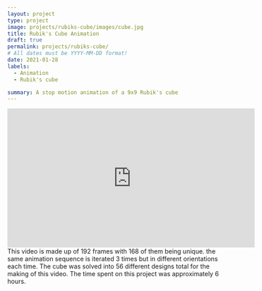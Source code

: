 ```yaml
---
layout: project
type: project
image: projects/rubiks-cube/images/cube.jpg
title: Rubik's Cube Animation
draft: true
permalink: projects/rubiks-cube/
# All dates must be YYYY-MM-DD format!
date: 2021-01-28
labels:
  - Animation
  - Rubik's cube

summary: A stop motion animation of a 9x9 Rubik's cube
---
```



<iframe width="560" height="315" src="https://www.youtube.com/embed/OpPTaePXoJE" title="YouTube video player" frameborder="0" allow="accelerometer; autoplay; clipboard-write; encrypted-media; gyroscope; picture-in-picture" allowfullscreen></iframe>
This video is made up of 192 frames with 168 of them being unique. the same animation sequence is iterated 3 times but in different orientations each time. The cube was solved into 56 different designs total for the making of this video. The time spent on this project was approximately 6 hours.
<br>
<br>